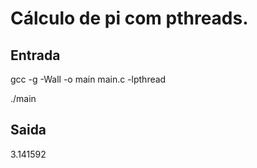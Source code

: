 <h1> Cálculo de pi com pthreads.</h1>
<h2>Entrada</h2>
gcc -g -Wall -o main main.c -lpthread

./main
<h2>Saida</h2>
3.141592

